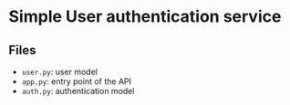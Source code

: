# Simple User authentication service


## Files

- `user.py`: user model
- `app.py`: entry point of the API
- `auth.py`: authentication model
